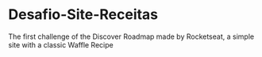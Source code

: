 # Desafio-Site-Receitas
The first challenge of the Discover Roadmap made by Rocketseat, a simple site with a classic Waffle Recipe
